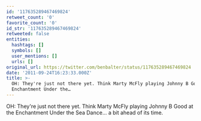 ```yaml
---
id: '117635289467469824'
retweet_count: '0'
favorite_count: '0'
id_str: '117635289467469824'
retweeted: false
entities:
  hashtags: []
  symbols: []
  user_mentions: []
  urls: []
original_url: https://twitter.com/benbalter/status/117635289467469824
date: '2011-09-24T16:23:33.000Z'
title: >-
  OH: They're just not there yet. Think Marty McFly playing Johnny B Good at the
  Enchantment Under the…
---
```


OH: They're just not there yet. Think Marty McFly playing Johnny B Good at the Enchantment Under the Sea Dance... a bit ahead of its time.